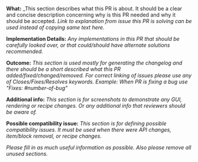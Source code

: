 **What:**
_This section describes what this PR is about. It should be a clear and concise description concerning why is this PR needed and why it should be accepted.
_Link to explanation from issue this PR is solving can be used instead of copying same text here._

**Implementation Details:**
_Any implementations in this PR that should be carefully looked over, or that could/should have alternate solutions recommended._

**Outcome:**
_This section is used mostly for generating the changelog and there should be a short described what this PR added/fixed/changed/removed._
_For correct linking of issues please use any of Closes/Fixes/Resolves keywords. Example: When PR is fixing a bug use "Fixes: #number-of-bug"_

**Additional info:**
_This section is for screenshots to demonstrate any GUI, rendering or recipe changes. Or any additional info that reviewers should be aware of._

**Possible compatibility issue:**
_This section is for defining possible compatibility issues. It must be used when there were API changes, item/block removal, or recipe changes._


_Please fill in as much useful information as possible. Also please remove all unused sections._
